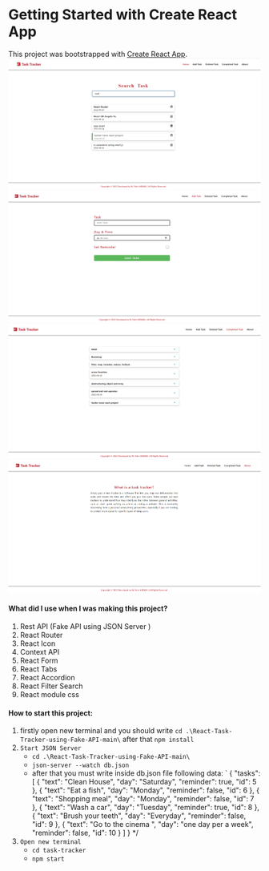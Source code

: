 # Getting Started with Create React App

This project was bootstrapped with [Create React App](https://github.com/facebook/create-react-app).
![Image](./public/images/taskmain.png)
![Image](./public/images/taskadd.png)
![Image](./public/images/taskcompleted.png)
![Image](./public/images/taskabout.png)

#### What did I use when I was making this project?
1. Rest API (Fake API using JSON Server )
2. React Router
3. React Icon
4. Context API
5. React Form
6. React Tabs
7. React Accordion
8. React Filter Search
9. React module css


#### How to start this project:
1. firstly open new terminal and  you should write `cd .\React-Task-Tracker-using-Fake-API-main\` after that `npm install`  
2. `Start JSON Server`
   - `cd .\React-Task-Tracker-using-Fake-API-main\`
   - `json-server --watch db.json`
   - after that you must write inside db.json file following data:
   `
   {
  "tasks":[
    {
      "text": "Clean House",
      "day": "Saturday",
      "reminder": true, 
      "id": 5
    },
    {
      "text": "Eat a fish",
      "day": "Monday",
      "reminder": false,
      "id": 6
    },
    {
      "text": "Shopping meal",
      "day": "Monday",
      "reminder": false,
      "id": 7
    },
    {
      "text": "Wash a car",
      "day": "Tuesday",
      "reminder": true,
      "id": 8
    },
    {
      "text": "Brush your teeth",
      "day": "Everyday",
      "reminder": false,
      "id": 9
    },
    {
      "text": "Go to the cinema ",
      "day": "one day per a week",
      "reminder": false,
      "id": 10
    }
  ]
}
   */
3. `Open new terminal`
   - `cd task-tracker`
   - `npm start `
